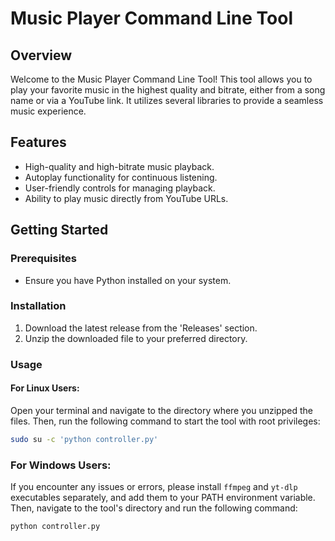 # Music Player Command Line Tool

## Overview
Welcome to the Music Player Command Line Tool! This tool allows you to play your favorite music in the highest quality and bitrate, either from a song name or via a YouTube link. It utilizes several libraries to provide a seamless music experience.

## Features
- High-quality and high-bitrate music playback.
- Autoplay functionality for continuous listening.
- User-friendly controls for managing playback.
- Ability to play music directly from YouTube URLs.

## Getting Started

### Prerequisites
- Ensure you have Python installed on your system.

### Installation
1. Download the latest release from the 'Releases' section.
2. Unzip the downloaded file to your preferred directory.

### Usage

#### For Linux Users:
Open your terminal and navigate to the directory where you unzipped the files. Then, run the following command to start the tool with root privileges:
```bash
sudo su -c 'python controller.py'
```
### For Windows Users:
If you encounter any issues or errors, please install `ffmpeg` and `yt-dlp` executables separately, and add them to your PATH environment variable. Then, navigate to the tool's directory and run the following command:

```bash
python controller.py
```
